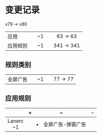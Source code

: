 # 变更记录

v79 -> v80

||||||
|-|:-:|:-:|:-:|:-:|
|应用||~1||63 -> 63|
|应用规则||~1||341 -> 341|

## 规则类别

||||||
|-|:-:|:-:|:-:|:-:|
|全屏广告||~1||77 -> 77|

## 应用规则

||+|~|-|
|:-:|-|-|-|
|Lanerc<br>~1||<li>全屏广告-弹窗广告||
